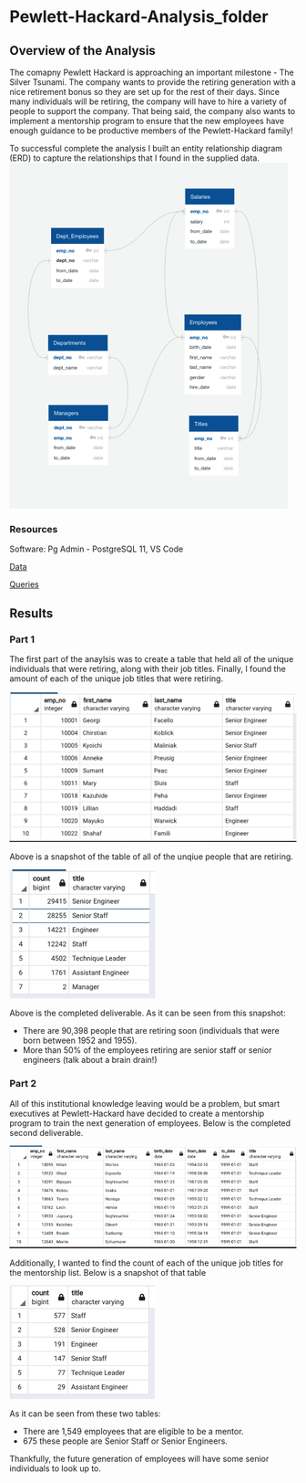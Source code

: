 # Pewlett-Hackard-Analysis_folder
## Overview of the Analysis
The comapny Pewlett Hackard is approaching an important milestone - The Silver Tsunami. The company wants to provide the retiring generation with a nice retirement bonus so they are set up for the rest of their days. Since many individuals will be retiring, the company will have to hire a variety of people to support the company. That being said, the company also wants to implement a mentorship program to ensure that the new employees have enough guidance to be productive members of the Pewlett-Hackard family!

To successful complete the analysis I built an entity relationship diagram (ERD) to capture the relationships that I found in the supplied data. 
![ERD](https://github.com/jackogross123/Pewlett-Hackard-Analysis_folder/blob/main/Resources/Screen%20Shot%202021-04-13%20at%205.57.36%20PM.png)

### Resources
Software: Pg Admin - PostgreSQL 11, VS Code

[Data](https://github.com/jackogross123/Pewlett-Hackard-Analysis_folder/tree/main/Data)

[Queries](https://github.com/jackogross123/Pewlett-Hackard-Analysis_folder/tree/main/Queries)

## Results
### Part 1
The first part of the anaylsis was to create a table that held all of the unique individuals that were retiring, along with their job titles. Finally, I found the amount of each of the unique job titles that were retiring.

![Deliverable 1](https://github.com/jackogross123/Pewlett-Hackard-Analysis_folder/blob/main/Resources/Deliverable_1.png)

Above is a snapshot of the table of all of the unqiue people that are retiring.

![Deliverable_yes](https://github.com/jackogross123/Pewlett-Hackard-Analysis_folder/blob/main/Resources/Deliverable_1.2.png)

Above is the completed deliverable. As it can be seen from this snapshot:

- There are 90,398 people that are retiring soon (individuals that were born between 1952 and 1955). 
- More than 50% of the employees retiring are senior staff or senior engineers (talk about a brain drain!)

### Part 2

All of this institutional knowledge leaving would be a problem, but smart executives at Pewlett-Hackard have decided to create a mentorship program to train the next generation of employees. Below is the completed second deliverable.

![Deliverable_2](https://github.com/jackogross123/Pewlett-Hackard-Analysis_folder/blob/main/Resources/Delv_1.png)

Additionally, I wanted to find the count of each of the unique job titles for the mentorship list. Below is a snapshot of that table

![Mentorship_count](https://github.com/jackogross123/Pewlett-Hackard-Analysis_folder/blob/main/Resources/mentorship_count.png)

As it can be seen from these two tables:

- There are 1,549 employees that are eligible to be a mentor.
- 675 these people are Senior Staff or Senior Engineers.

Thankfully, the future generation of employees will have some senior individuals to look up to.
